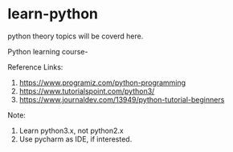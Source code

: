 # learn-python
python theory topics will be coverd here.

Python learning course-

Reference Links:
1) https://www.programiz.com/python-programming
2) https://www.tutorialspoint.com/python3/
3) https://www.journaldev.com/13949/python-tutorial-beginners


Note: 
1) Learn python3.x, not python2.x
2) Use pycharm as IDE, if interested.

